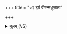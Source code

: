 +++
title = "०२ इयं वीरुन्मधुजाता"

+++
<details><summary>मूलम् (VS)</summary>

इ॒यं वी॒रुन्मधु॑जाता मधु॒श्चुन्म॑धु॒ला म॒धूः।  
सा विह्रु॑तस्य भेष॒ज्यथो॑ मशक॒जम्भ॑नी ॥
</details>